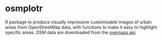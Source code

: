 # osmplotr

R package to produce visually impressive customisable images of urban areas from
OpenStreetMap data, with functions to make it easy to highlight specific areas.
OSM data are downloaded from the [overpass api](http://overpass-api.de/). 
